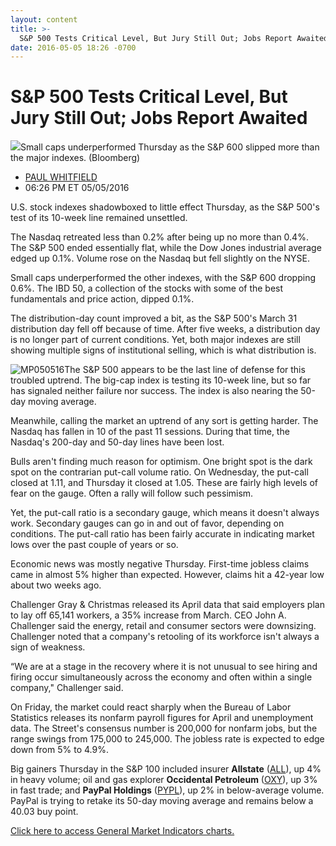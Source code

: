 ```yaml
---
layout: content
title: >-
  S&P 500 Tests Critical Level, But Jury Still Out; Jobs Report Awaited
date: 2016-05-05 18:26 -0700
---
```



S&P 500 Tests Critical Level, But Jury Still Out; Jobs Report Awaited
======================================================================


![](https://www.investors.com/wp-content/uploads/2016/05/BIGPIC-050516-bloomberg.jpg)Small caps underperformed Thursday as the S&P 600 slipped more than the major indexes. (Bloomberg)



* [PAUL WHITFIELD](https://www.investors.com/author/whitfieldp/ "Posts by PAUL WHITFIELD")
* 06:26 PM ET 05/05/2016




U.S. stock indexes shadowboxed to little effect Thursday, as the S&P 500's test of its 10-week line remained unsettled.


The Nasdaq retreated less than 0.2% after being up no more than 0.4%. The S&P 500 ended essentially flat, while the Dow Jones industrial average edged up 0.1%. Volume rose on the Nasdaq but fell slightly on the NYSE.


Small caps underperformed the other indexes, with the S&P 600 dropping 0.6%. The IBD 50, a collection of the stocks with some of the best fundamentals and price action, dipped 0.1%.


The distribution-day count improved a bit, as the S&P 500's March 31 distribution day fell off because of time. After five weeks, a distribution day is no longer part of current conditions. Yet, both major indexes are still showing multiple signs of institutional selling, which is what distribution is.


![MP050516](https://www.investors.com/wp-content/uploads/2016/05/MP050516-503x1024.jpg)The S&P 500 appears to be the last line of defense for this troubled uptrend. The big-cap index is testing its 10-week line, but so far has signaled neither failure nor success. The index is also nearing the 50-day moving average.


Meanwhile, calling the market an uptrend of any sort is getting harder. The Nasdaq has fallen in 10 of the past 11 sessions. During that time, the Nasdaq's 200-day and 50-day lines have been lost.


Bulls aren't finding much reason for optimism. One bright spot is the dark spot on the contrarian put-call volume ratio. On Wednesday, the put-call closed at 1.11, and Thursday it closed at 1.05. These are fairly high levels of fear on the gauge. Often a rally will follow such pessimism.


Yet, the put-call ratio is a secondary gauge, which means it doesn't always work. Secondary gauges can go in and out of favor, depending on conditions. The put-call ratio has been fairly accurate in indicating market lows over the past couple of years or so.


Economic news was mostly negative Thursday. First-time jobless claims came in almost 5% higher than expected. However, claims hit a 42-year low about two weeks ago.


Challenger Gray & Christmas released its April data that said employers plan to lay off 65,141 workers, a 35% increase from March. CEO John A. Challenger said the energy, retail and consumer sectors were downsizing. Challenger noted that a company's retooling of its workforce isn't always a sign of weakness.


“We are at a stage in the recovery where it is not unusual to see hiring and firing occur simultaneously across the economy and often within a single company," Challenger said.


On Friday, the market could react sharply when the Bureau of Labor Statistics releases its nonfarm payroll figures for April and unemployment data. The Street's consensus number is 200,000 for nonfarm jobs, but the range swings from 175,000 to 245,000. The jobless rate is expected to edge down from 5% to 4.9%.


Big gainers Thursday in the S&P 100 included insurer **Allstate** ([ALL](https://research.investors.com/quote.aspx?symbol=ALL)), up 4% in heavy volume; oil and gas explorer **Occidental Petroleum** ([OXY](https://research.investors.com/quote.aspx?symbol=OXY)), up 3% in fast trade; and **PayPal Holdings** ([PYPL](https://research.investors.com/quote.aspx?symbol=PYPL)), up 2% in below-average volume. PayPal is trying to retake its 50-day moving average and remains below a 40.03 buy point.


[Click here to access General Market Indicators charts.](https://www.investors.com/wp-content/uploads/2016/05/IBD0605063516GMI.pdf)


 




